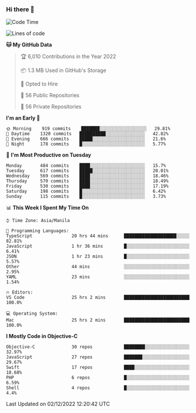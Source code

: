 ### Hi there 👋

<!--START_SECTION:waka-->
![Code Time](http://img.shields.io/badge/Code%20Time-3%2C444%20hrs%2026%20mins-blue)

![Lines of code](https://img.shields.io/badge/From%20Hello%20World%20I%27ve%20Written-2%20Million%20lines%20of%20code-blue)

**🐱 My GitHub Data** 

> 🏆 6,010 Contributions in the Year 2022
 > 
> 📦 1.3 MB Used in GitHub's Storage 
 > 
> 💼 Opted to Hire
 > 
> 📜 56 Public Repositories 
 > 
> 🔑 56 Private Repositories  
 > 
**I'm an Early 🐤** 

```text
🌞 Morning    919 commits    ███████░░░░░░░░░░░░░░░░░░   29.81% 
🌆 Daytime    1320 commits   ██████████░░░░░░░░░░░░░░░   42.82% 
🌃 Evening    666 commits    █████░░░░░░░░░░░░░░░░░░░░   21.6% 
🌙 Night      178 commits    █░░░░░░░░░░░░░░░░░░░░░░░░   5.77%

```
📅 **I'm Most Productive on Tuesday** 

```text
Monday       484 commits    ████░░░░░░░░░░░░░░░░░░░░░   15.7% 
Tuesday      617 commits    █████░░░░░░░░░░░░░░░░░░░░   20.01% 
Wednesday    569 commits    ████░░░░░░░░░░░░░░░░░░░░░   18.46% 
Thursday     570 commits    ████░░░░░░░░░░░░░░░░░░░░░   18.49% 
Friday       530 commits    ████░░░░░░░░░░░░░░░░░░░░░   17.19% 
Saturday     198 commits    █░░░░░░░░░░░░░░░░░░░░░░░░   6.42% 
Sunday       115 commits    █░░░░░░░░░░░░░░░░░░░░░░░░   3.73%

```


📊 **This Week I Spent My Time On** 

```text
⌚︎ Time Zone: Asia/Manila

💬 Programming Languages: 
TypeScript               20 hrs 44 mins      ████████████████████░░░░░   82.81% 
JavaScript               1 hr 36 mins        █░░░░░░░░░░░░░░░░░░░░░░░░   6.41% 
JSON                     1 hr 23 mins        █░░░░░░░░░░░░░░░░░░░░░░░░   5.57% 
Other                    44 mins             ░░░░░░░░░░░░░░░░░░░░░░░░░   2.95% 
YAML                     23 mins             ░░░░░░░░░░░░░░░░░░░░░░░░░   1.54%

🔥 Editors: 
VS Code                  25 hrs 2 mins       █████████████████████████   100.0%

💻 Operating System: 
Mac                      25 hrs 2 mins       █████████████████████████   100.0%

```

**I Mostly Code in Objective-C** 

```text
Objective-C              30 repos            ████████░░░░░░░░░░░░░░░░░   32.97% 
JavaScript               27 repos            ███████░░░░░░░░░░░░░░░░░░   29.67% 
Swift                    17 repos            ████░░░░░░░░░░░░░░░░░░░░░   18.68% 
PHP                      6 repos             █░░░░░░░░░░░░░░░░░░░░░░░░   6.59% 
Shell                    4 repos             █░░░░░░░░░░░░░░░░░░░░░░░░   4.4%

```



 Last Updated on 02/12/2022 12:20:42 UTC
<!--END_SECTION:waka-->


<!--
**rad182/rad182** is a ✨ _special_ ✨ repository because its `README.md` (this file) appears on your GitHub profile.

Here are some ideas to get you started:

- 🔭 I’m currently working on ...
- 🌱 I’m currently learning ...
- 👯 I’m looking to collaborate on ...
- 🤔 I’m looking for help with ...
- 💬 Ask me about ...
- 📫 How to reach me: ...
- 😄 Pronouns: ...
- ⚡ Fun fact: ...
-->
